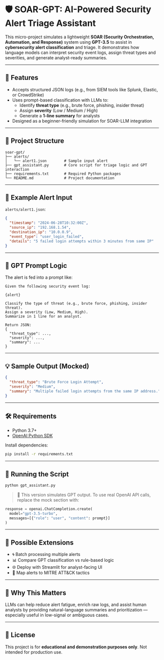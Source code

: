 
# 🛡️ SOAR-GPT: AI-Powered Security Alert Triage Assistant

This micro-project simulates a lightweight **SOAR (Security Orchestration, Automation, and Response)** system using **GPT-3.5** to assist in **cybersecurity alert classification** and triage. It demonstrates how language models can interpret security event logs, assign threat types and severities, and generate analyst-ready summaries.

---

## 🚀 Features

- Accepts structured JSON logs (e.g., from SIEM tools like Splunk, Elastic, or CrowdStrike)
- Uses prompt-based classification with LLMs to:
  - Identify **threat type** (e.g., brute force, phishing, insider threat)
  - Assign **severity** (Low / Medium / High)
  - Generate a **1-line summary** for analysts
- Designed as a beginner-friendly simulation for SOAR-LLM integration

---

## 📂 Project Structure

```
soar-gpt/
├── alerts/
│   └── alert1.json        # Sample input alert
├── gpt_assistant.py       # Core script for triage logic and GPT interaction
├── requirements.txt       # Required Python packages
└── README.md              # Project documentation
```

---

## 📄 Example Alert Input

`alerts/alert1.json`:
```json
{
  "timestamp": "2024-06-28T10:32:00Z",
  "source_ip": "192.168.1.54",
  "destination_ip": "10.0.0.9",
  "event_type": "user_login_failed",
  "details": "5 failed login attempts within 3 minutes from same IP"
}
```

---

## 🧠 GPT Prompt Logic

The alert is fed into a prompt like:

```
Given the following security event log:

{alert}

Classify the type of threat (e.g., brute force, phishing, insider threat).
Assign a severity (Low, Medium, High).
Summarize in 1 line for an analyst.

Return JSON:
{
  "threat_type": ...,
  "severity": ...,
  "summary": ...
}
```

---

## 💡 Sample Output (Mocked)

```json
{
  "threat_type": "Brute Force Login Attempt",
  "severity": "Medium",
  "summary": "Multiple failed login attempts from the same IP address."
}
```

---

## 🛠️ Requirements

- Python 3.7+
- [OpenAI Python SDK](https://pypi.org/project/openai/)

Install dependencies:
```bash
pip install -r requirements.txt
```

---

## 🧪 Running the Script

```bash
python gpt_assistant.py
```

> 📝 This version simulates GPT output. To use real OpenAI API calls, replace the mock section with:
```python
response = openai.ChatCompletion.create(
  model="gpt-3.5-turbo",
  messages=[{"role": "user", "content": prompt}]
)
```

---

## 🧰 Possible Extensions

- 🌀 Batch processing multiple alerts
- 📊 Compare GPT classification vs rule-based logic
- 🌐 Deploy with Streamlit for analyst-facing UI
- 🎯 Map alerts to MITRE ATT&CK tactics

---

## 🧠 Why This Matters

LLMs can help reduce alert fatigue, enrich raw logs, and assist human analysts by providing natural-language summaries and prioritization — especially useful in low-signal or ambiguous cases.

---

## 📜 License

This project is for **educational and demonstration purposes only**. Not intended for production use.
